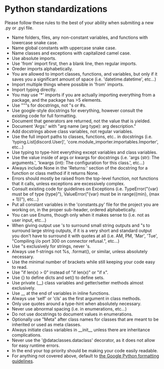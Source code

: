 # Python standardizations

Please follow these rules to the best of your ability when submiting a new .py or .pyi file.

* Name folders, files, any non-constant variables, and functions with lowercase snake case.
* Name global constants with uppercase snake case.
* Name classes and exceptions with capitalized camel case.
* Use absolute imports.
* Use 'from' import first, then a blank line, then regular imports.
* Oreder imports alphabetically.
* You are allowed to import classes, functions, and variables, but only if it saves you a significant amount of space (i.e. 'datetime.datetime', etc...)
* Import multiple things where possible in 'from' imports.
* Import typing directly.
* You may use '\*' imports if you are actually importing everything from a package, and the package has >5 elements.
* Use """s for docstrings, not "s or #s.
* Use google-style docstrings for everything, however consult the existing code for full formatting.
* Document that generators are returned, not the value that is yielded.
* Document 'Args:' with "arg name (arg type): arg description."
* Add docstrings above class variables, not regular variables.
* Use the full import paths to classes, functions, etc.. in docstrings (i.e. 'typing.List[discord.User]', 'core.module_importer.importables.Importer', etc...)
* Use typing to type-hint everything except variables and class variables.
* Use the value inside of args or kwargs for docstrings (i.e. 'args (str): The arguments.', 'kwargs (int): The configuration for this class.', etc...)
* Always include None in the 'Returns:' section of the docstring for a function or class method if it returns None.
* Errors should mostly be raised from the top-level function, not functions that it calls, unless exceptions are excessively complex.
* Consult existing code for guidelines on Exceptions (i.e. TypeError("{var} must be of type {type}"), ValueError("{var} must be in range({min}, {max + 1})"), etc...)
* Put all constant variables in the 'constants.py' file for the project you are working on, in the proper sub-header, ordered alphabetically.
* You can use Enums, though only when it makes sense to (i.e. not as user input, etc...)
* When giving output use 's to surround small string outputs and "s to surround large string outputs, if it is a very short and standard output you don't have to surround it with quotes at all (i.e. AM, PM, 'Mar', 'Tue', "Compiling i/o port 300 on connector refusal.", etc...)
* Use "s exclusively for strings, never 's.
* Always use f-strings not %s, .format(), or similar, unless absolutely necessary.
* Use the minimal number of brackets while still keeping your code easy to read.
* Use "if len(x) > 0" instead of "if len(x)" or "if x".
* Use {} to define dicts and set() to define sets.
* Use private (\_\_) class variables and getter/setter methods almost exclusively.
* Use \_\_ at the end of variables in inline functions.
* Always use 'self' or 'cls' as the first argument in class methods.
* Only use quotes around a type-hint when absolutely necessary.
* Never use abnormal spacing (i.e. in enumerations, etc...)
* Do not use docstrings to document values in enumerations.
* Optionally use "Meta" after class names for classes that are meant to be inherited or used as meta classes.
* Always initiate class variables in \_\_init\_\_ unless there are inheritance complications.
* Never use the '\@dataclasses.dataclass' decorator, as it does not allow for easy runtime errors.
* In the end your top priority should be making your code easily readable.
* For anything not covered above, default to [the Google Python formatting guidelines](https://google.github.io/styleguide/pyguide.html).
